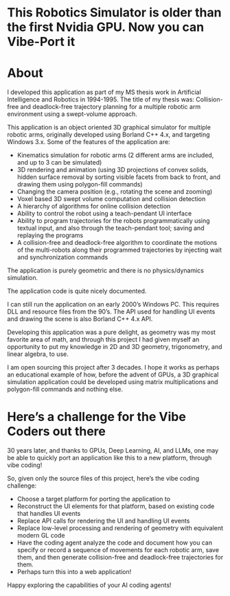 # This Robotics Simulator is older than the first Nvidia GPU. Now you can Vibe-Port it

# About
I developed this application as part of my MS thesis work in Artificial Intelligence and Robotics in 1994-1995. The title of my thesis was: Collision-free and deadlock-free trajectory planning for a multiple robotic arm environment using a swept-volume approach. 

This application is an object oriented 3D graphical simulator for multiple robotic arms, originally developed using Borland C++ 4.x, and targeting Windows 3.x. Some of the features of the application are:
- Kinematics simulation for robotic arms (2 different arms are included, and up to 3 can be simulated)
- 3D rendering and animation (using 3D projections of convex solids, hidden surface removal by sorting visible facets from back to front, and drawing them using polygon-fill commands)
- Changing the camera position (e.g., rotating the scene and zooming)
- Voxel based 3D swept volume computation and collision detection
- A hierarchy of algorithms for online collision detection
- Ability to control the robot using a teach-pendant UI interface
- Ability to program trajectories for the robots programmatically using textual input, and also through the teach-pendant tool; saving and replaying the programs
- A collision-free and deadlock-free algorithm to coordinate the motions of the multi-robots along their programmed trajectories by injecting wait and synchronization commands

The application is purely geometric and there is no physics/dynamics simulation.

The application code is quite nicely documented.

I can still run the application on an early 2000’s Windows PC. This requires DLL and resource files from the 90’s. The API used for handling UI events and drawing the scene is also Borland C++ 4.x API.

Developing this application was a pure delight, as geometry was my most favorite area of math, and through this project I had given myself an opportunity to put my knowledge in 2D and 3D geometry, trigonometry, and linear algebra, to use. 

I am open sourcing this project after 3 decades. I hope it works as perhaps an educational example of how, before the advent of GPUs, a 3D graphical simulation application could be developed using matrix multiplications and polygon-fill commands and nothing else. 

# Here’s a challenge for the Vibe Coders out there

30 years later, and thanks to GPUs, Deep Learning, AI, and LLMs, one may be able to quickly port an application like this to a new platform, through vibe coding!

So, given only the source files of this project, here’s the vibe coding challenge:
- Choose a target platform for porting the application to
- Reconstruct the UI elements for that platform, based on existing code that handles UI events
- Replace API calls for rendering the UI and handling UI events
- Replace low-level processing and rendering of geometry with equivalent modern GL code
- Have the coding agent analyze the code and document how you can specify or record a sequence of movements for each robotic arm, save them, and then generate collision-free and deadlock-free trajectories for them.
- Perhaps turn this into a web application!

Happy exploring the capabilities of your AI coding agents!